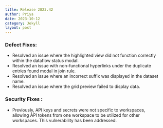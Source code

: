 ```yaml
---
title: Release 2023.42
author: Priya
date: 2023-10-12
category: Jekyll
layout: post
---
```


### Defect Fixes:
* Resolved an issue where the highlighted view did not function correctly within the dataflow status modal.
* Resolved an issue with non-functional hyperlinks under the duplicate entries found modal in join rule.
* Resolved an issue where an incorrect suffix was displayed in the dataset name.
* Resolved an issue where the grid preview failed to display data.

### Security Fixes :
* Previously, API keys and secrets were not specific to workspaces, allowing API tokens from one workspace to be utilized for other workspaces. This vulnerability has been addressed.
